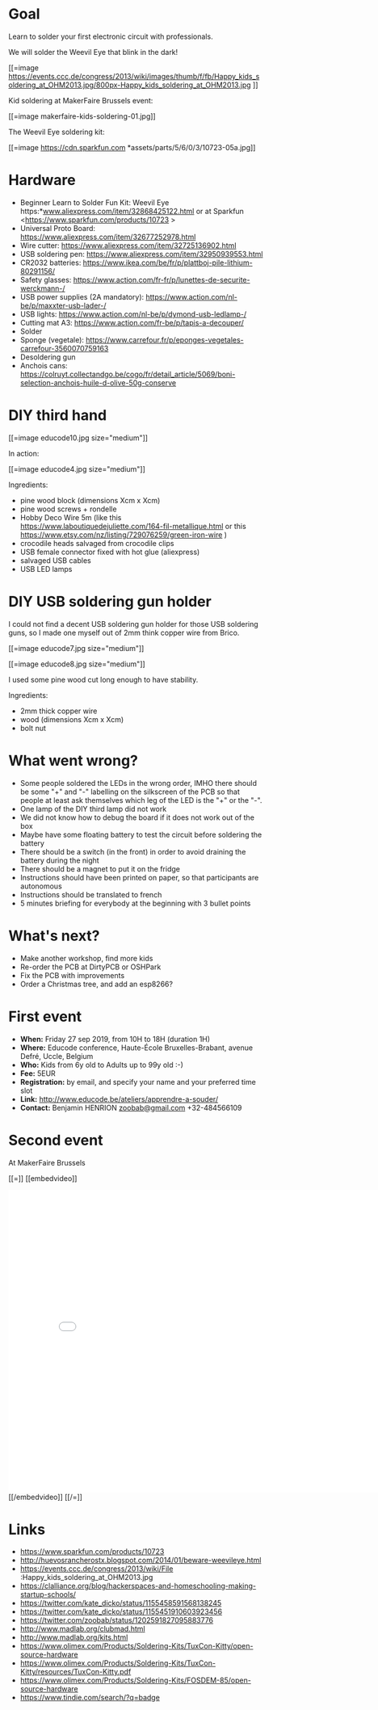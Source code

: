 # Goal


Learn to solder your first electronic circuit with professionals.

We will solder the Weevil Eye that blink in the dark!

[[=image <https://events.ccc.de/congress/2013/wiki/images/thumb/f/fb/Happy_kids_soldering_at_OHM2013.jpg/800px-Happy_kids_soldering_at_OHM2013.jpg>  ]]

Kid soldering at MakerFaire Brussels event:

[[=image makerfaire-kids-soldering-01.jpg]]

The Weevil Eye soldering kit:

[[=image <https://cdn.sparkfun.com>  *assets/parts/5/6/0/3/10723-05a.jpg]]

# Hardware


* Beginner Learn to Solder Fun Kit: Weevil Eye https:*www.aliexpress.com/item/32868425122.html or at Sparkfun <<https://www.sparkfun.com/products/10723>  >  
* Universal Proto Board: <https://www.aliexpress.com/item/32677252978.html>  
* Wire cutter: <https://www.aliexpress.com/item/32725136902.html>  
* USB soldering pen: <https://www.aliexpress.com/item/32950939553.html>  
* CR2032 batteries: <https://www.ikea.com/be/fr/p/plattboj-pile-lithium-80291156/>  
* Safety glasses: <https://www.action.com/fr-fr/p/lunettes-de-securite-werckmann-/>  
* USB power supplies (2A mandatory): <https://www.action.com/nl-be/p/maxxter-usb-lader-/>  
* USB lights: <https://www.action.com/nl-be/p/dymond-usb-ledlamp-/>  
* Cutting mat A3: <https://www.action.com/fr-be/p/tapis-a-decouper/>  
* Solder
* Sponge (vegetale): <https://www.carrefour.fr/p/eponges-vegetales-carrefour-3560070759163>  
* Desoldering gun
* Anchois cans: <https://colruyt.collectandgo.be/cogo/fr/detail_article/5069/boni-selection-anchois-huile-d-olive-50g-conserve>   

# DIY third hand


[[=image educode10.jpg size="medium"]]

In action:

[[=image educode4.jpg size="medium"]]

Ingredients:

* pine wood block (dimensions Xcm x Xcm)
* pine wood screws + rondelle
* Hobby Deco Wire 5m (like this <https://www.laboutiquedejuliette.com/164-fil-metallique.html>   or this <https://www.etsy.com/nz/listing/729076259/green-iron-wire>  )
* crocodile heads salvaged from crocodile clips
* USB female connector fixed with hot glue (aliexpress)
* salvaged USB cables
* USB LED lamps

# DIY USB soldering gun holder


I could not find a decent USB soldering gun holder for those USB soldering guns, so I made one myself out of 2mm think copper wire from Brico.

[[=image educode7.jpg size="medium"]]

[[=image educode8.jpg size="medium"]]

I used some pine wood cut long enough to have stability.

Ingredients:

* 2mm thick copper wire
* wood (dimensions Xcm x Xcm)
* bolt nut

# What went wrong?


* Some people soldered the LEDs in the wrong order, IMHO there should be some "+" and "-" labelling on the silkscreen of the PCB so that people at least ask themselves which leg of the LED is the "+" or the "-".
* One lamp of the DIY third lamp did not work
* We did not know how to debug the board if it does not work out of the box
* Maybe have some floating battery to test the circuit before soldering the battery
* There should be a switch (in the front) in order to avoid draining the battery during the night
* There should be a magnet to put it on the fridge
* Instructions should have been printed on paper, so that participants are autonomous
* Instructions should be translated to french
* 5 minutes briefing for everybody at the beginning with 3 bullet points

# What's next?


* Make another workshop, find more kids
* Re-order the PCB at DirtyPCB or OSHPark
* Fix the PCB with improvements
* Order a Christmas tree, and add an esp8266?

# First event


* **When:** Friday 27 sep 2019, from 10H to 18H (duration 1H)
* **Where:** Educode conference, Haute-École Bruxelles-Brabant, avenue Defré, Uccle, Belgium
* **Who:** Kids from 6y old to Adults up to 99y old :-)
* **Fee:** 5EUR
* **Registration:** by email, and specify your name and your preferred time slot
* **Link:** <http://www.educode.be/ateliers/apprendre-a-souder/>  
* **Contact:** Benjamin HENRION zoobab@gmail.com +32-484566109

# Second event


At MakerFaire Brussels

[[=]]
[[embedvideo]]
<iframe width="800" height="600" src="<https://www.youtube.com/embed/y11UlvfPAUc>  " frameborder="0" allow="accelerometer; autoplay; encrypted-media; gyroscope; picture-in-picture" allowfullscreen></iframe>
[[/embedvideo]]
[[/=]]

# Links


* https://www.sparkfun.com/products/10723
* <http://huevosrancherostx.blogspot.com/2014/01/beware-weevileye.html>  
* <https://events.ccc.de/congress/2013/wiki/File>  :Happy_kids_soldering_at_OHM2013.jpg
* <https://clalliance.org/blog/hackerspaces-and-homeschooling-making-startup-schools/>  
* <https://twitter.com/kate_dicko/status/1155458591568138245>  
* <https://twitter.com/kate_dicko/status/1155451910603923456>  
* <https://twitter.com/zoobab/status/1202591827095883776>  
* <http://www.madlab.org/clubmad.html>  
* <http://www.madlab.org/kits.html>  
* <https://www.olimex.com/Products/Soldering-Kits/TuxCon-Kitty/open-source-hardware>  
* <https://www.olimex.com/Products/Soldering-Kits/TuxCon-Kitty/resources/TuxCon-Kitty.pdf>  
* <https://www.olimex.com/Products/Soldering-Kits/FOSDEM-85/open-source-hardware>  
* <https://www.tindie.com/search/?q=badge>  